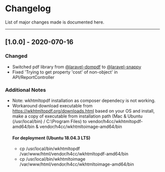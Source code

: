 # Changelog

List of major changes made is documented here.

---


## [1.0.0] - 2020-070-16

### Changed
- Switched pdf library from [@laravel-dompdf](https://github.com/barryvdh/laravel-dompdf) to [@laravel-snappy](https://github.com/barryvdh/laravel-snappy)
- Fixed 'Trying to get property 'cost' of non-object' in API/ReportController


### Additional Notes
- Note: wkhtmltopdf installation as composer dependecy is not working.
- Workaround download executable from https://wkhtmltopdf.org/downloads.html based on your OS and install, make a copy of executable from installation path (Mac & Ubuntu (/usr/local/bin) / C:\Program Files) to vendor/h4cc/wkhtmltopdf-amd64/bin & vendor/h4cc/wkhtmltoimage-amd64/bin
    #### For deployment (Ubuntu 18.04.3 LTS)
  - cp /usr/local/bin/wkhtmltopdf /var/www/html/vendor/h4cc/wkhtmltopdf-amd64/bin
  - cp /usr/local/bin/wkhtmltoimage /var/www/html/vendor/h4cc/wkhtmltoimage-amd64/bin
